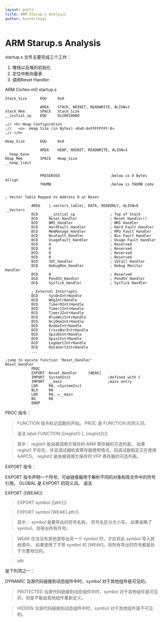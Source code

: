 ```yaml
---
layout: posts
title: ARM Starup.s Analysis
author: huntershuai 
---
```


ARM Starup.s Analysis
===


startup.s 文件主要完成三个工作：

1. 堆栈以及堆的初始化
2. 定位中断向量表
3. 调用Reset Handler


ARM Cortex-m0 startup.s

	Stack_Size      EQU     0x0
	
	                AREA    STACK, NOINIT, READWRITE, ALIGN=3
	Stack_Mem       SPACE   Stack_Size
	__initial_sp    EQU     0x20010000
	
	;// <h> Heap Configuration
	;//   <o>  Heap Size (in Bytes) <0x0-0xFFFFFFFF:8>
	;// </h>
	
	Heap_Size       EQU     0x0
	
	                AREA    HEAP, NOINIT, READWRITE, ALIGN=3
	__heap_base
	Heap_Mem        SPACE   Heap_Size
	__heap_limit
	
	
	                PRESERVE8                       ;below is 8 Bytes allign
	                THUMB							;below is THUMB code


	; Vector Table Mapped to Address 0 at Reset

                AREA    |.vectors_table|, DATA, READONLY, ALIGN=8
	__Vectors       
                DCD     __initial_sp                ; Top of Stack
                DCD     Reset_Handler             	; Reset Handler()
                DCD     NMI_Handler               	; NMI Handler
                DCD     HardFault_Handler         	; Hard Fault Handler
                DCD     MemManage_Handler         	; MPU Fault Handler
                DCD     BusFault_Handler          	; Bus Fault Handler
                DCD     UsageFault_Handler        	; Usage Fault Handler
                DCD     0                         	; Reserved
                DCD     0                         	; Reserved
                DCD     0                         	; Reserved
                DCD     0                         	; Reserved
                DCD     SVC_Handler               	; SVCall Handler
                DCD     DebugMon_Handler          	; Debug Monitor Handler
                DCD     0                         	; Reserved
                DCD     PendSV_Handler            	; PendSV Handler
                DCD     SysTick_Handler           	; SysTick Handler

                ; External Interrupts
                DCD     SysOnIntrHandle
                DCD     WdgIntrHandle
                DCD     Timer0IntrHandle
                DCD     Timer1IntrHandle
                DCD     Timer2IntrHandle
                DCD     BlueWizIntrHandle
                DCD     HciDmaIntrHandle
                DCD     BzdmaIntrHandle
                DCD     CrossBarIntrHandle
                DCD     Gpio0IntrHandle
                DCD     Gpio1IntrHandle
                DCD     LogUartIntrHandle
                DCD     DataUartIntrHandle
				...
	
	;jump to excute function 'Reset_Handler'
	Reset_Handler   
				PROC
                EXPORT  Reset_Handler     [WEAK] 
                IMPORT  SystemInit				   ;defined with C 
                IMPORT  __main					   ;main entry
                LDR     R0, =SystemInit
                BLX     R0
                LDR     R0, =__main
                BX      R0
                ENDP


PROC 指令：
>FUNCTION 指令标记函数的开始。 PROC 是 FUNCTION 的同义词。
>
>语法
label FUNCTION [{reglist1} [, {reglist2}]]

>其中：
reglist1
是由被调用方保存的 ARM 寄存器的可选列表。 如果 reglist1 不存在，并且调试器检查寄存器使用情况，则调试器假定正在使用 AAPCS。
reglist2
是由被调用方保存的 VFP 寄存器的可选列表。






EXPORT 指令：
>
EXPORT 指令声明一个符号，可由链接器用于解析不同的对象和库文件中的符号引用。 GLOBAL 是 EXPORT 的同义词。
语法
>
EXPORT {[WEAK]}

>EXPORT symbol {[attr}]}

>EXPORT symbol [WEAK{,attr}]

>其中：
symbol
是要导出的符号名称。 符号名区分大小写。 如果省略了 symbol，则导出所有符号。

>WEAK
仅当没有其他源导出另一个 symbol 时，才应将此 symbol 导入其他源中。 如果使用了不带 symbol 的 [WEAK]，则所有导出的符号都是处于次要地位的。

>attr
>
是下列项之一：
>
DYNAMIC
当源代码链接到动态组件中时，symbol 对于其他组件是可见的。

>PROTECTED
当源代码链接到动态组件中时，symbol 对于其他组件是可见的，但是不能由其他组件重新定义。

>HIDDEN
当源代码链接到动态组件中时，symbol 对于其他组件是不可见的。